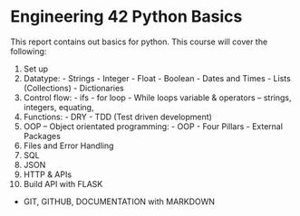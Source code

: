 # Engineering 42 Python Basics 

This report contains out basics for python. This course will cover the following:

1)	Set up 
2)	Datatype: - Strings - Integer - Float - Boolean - Dates and Times - Lists (Collections) - Dictionaries 
3)	Control flow: - ifs - for loop - While loops
 variable & operators – strings, integers, equating, 
4)	Functions: - DRY - TDD (Test driven development)
5)	OOP – Object orientated programming: - OOP - Four Pillars - External Packages
6) Files and Error Handling
7) SQL
8) JSON
9) HTTP & APIs
10) Build API with FLASK 


- GIT, GITHUB, DOCUMENTATION with MARKDOWN

